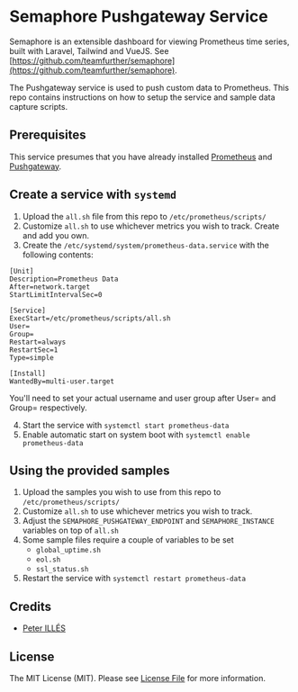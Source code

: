 # Semaphore Pushgateway Service

Semaphore is an extensible dashboard for viewing Prometheus time series, built with Laravel, Tailwind and VueJS. See [https://github.com/teamfurther/semaphore](https://github.com/teamfurther/semaphore).

The Pushgateway service is used to push custom data to Prometheus. This repo contains instructions on how to setup the service and sample data capture scripts.

## Prerequisites
This service presumes that you have already installed [Prometheus](https://prometheus.io/docs/prometheus/latest/installation/) and [Pushgateway](https://github.com/prometheus/pushgateway). 

## Create a service with ```systemd```
1. Upload the ```all.sh``` file from this repo to ```/etc/prometheus/scripts/```
2. Customize ```all.sh``` to use whichever metrics you wish to track. Create and add you own.
3. Create the ```/etc/systemd/system/prometheus-data.service``` with the following contents:

```
[Unit]
Description=Prometheus Data
After=network.target
StartLimitIntervalSec=0

[Service]
ExecStart=/etc/prometheus/scripts/all.sh
User=
Group=
Restart=always
RestartSec=1
Type=simple

[Install]
WantedBy=multi-user.target
```
You'll need to set your actual username and user group after User= and Group= respectively.

4. Start the service with ```systemctl start prometheus-data```
5. Enable automatic start on system boot with  ```systemctl enable prometheus-data```

## Using the provided samples
1. Upload the samples you wish to use from this repo to ```/etc/prometheus/scripts/```
2. Customize ```all.sh``` to use whichever metrics you wish to track.
3. Adjust the ```SEMAPHORE_PUSHGATEWAY_ENDPOINT``` and ```SEMAPHORE_INSTANCE``` variables on top of ```all.sh```
4. Some sample files require a couple of variables to be set
   - ```global_uptime.sh```
   - ```eol.sh```
   - ```ssl_status.sh```
5. Restart the service with ```systemctl restart prometheus-data```

## Credits

- [Peter ILLÉS](https://github.com/ilpet)

## License

The MIT License (MIT). Please see [License File](https://github.com/teamfurther/semaphore/blob/master/LICENSE.md) for more information.